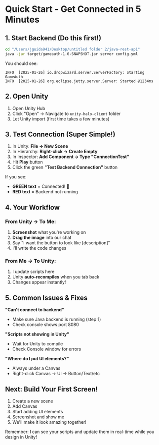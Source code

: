 # Quick Start - Get Connected in 5 Minutes

## 1. Start Backend (Do this first!)
```bash
cd "/Users/jguida941/Desktop/untitled folder 2/java-rest-api"
java -jar target/gameauth-1.0-SNAPSHOT.jar server config.yml
```

You should see:
```
INFO  [2025-01-26] io.dropwizard.server.ServerFactory: Starting GameAuth
INFO  [2025-01-26] org.eclipse.jetty.server.Server: Started @1234ms
```

## 2. Open Unity
1. Open Unity Hub
2. Click "Open" → Navigate to `unity-halo-client` folder
3. Let Unity import (first time takes a few minutes)

## 3. Test Connection (Super Simple!)
1. In Unity: **File → New Scene**
2. In Hierarchy: **Right-click → Create Empty**
3. In Inspector: **Add Component → Type "ConnectionTest"**
4. Hit **Play** button
5. Click the green **"Test Backend Connection"** button

If you see:
- **GREEN text** = Connected! 🎉
- **RED text** = Backend not running

## 4. Your Workflow

### From Unity → To Me:
1. **Screenshot** what you're working on
2. **Drag the image** into our chat
3. Say "I want the button to look like [description]"
4. I'll write the code changes

### From Me → To Unity:
1. I update scripts here
2. Unity **auto-recompiles** when you tab back
3. Changes appear instantly!

## 5. Common Issues & Fixes

**"Can't connect to backend"**
- Make sure Java backend is running (step 1)
- Check console shows port 8080

**"Scripts not showing in Unity"**
- Wait for Unity to compile
- Check Console window for errors

**"Where do I put UI elements?"**
- Always under a Canvas
- Right-click Canvas → UI → Button/Text/etc

## Next: Build Your First Screen!

1. Create a new scene
2. Add Canvas
3. Start adding UI elements
4. Screenshot and show me
5. We'll make it look amazing together!

Remember: I can see your scripts and update them in real-time while you design in Unity!